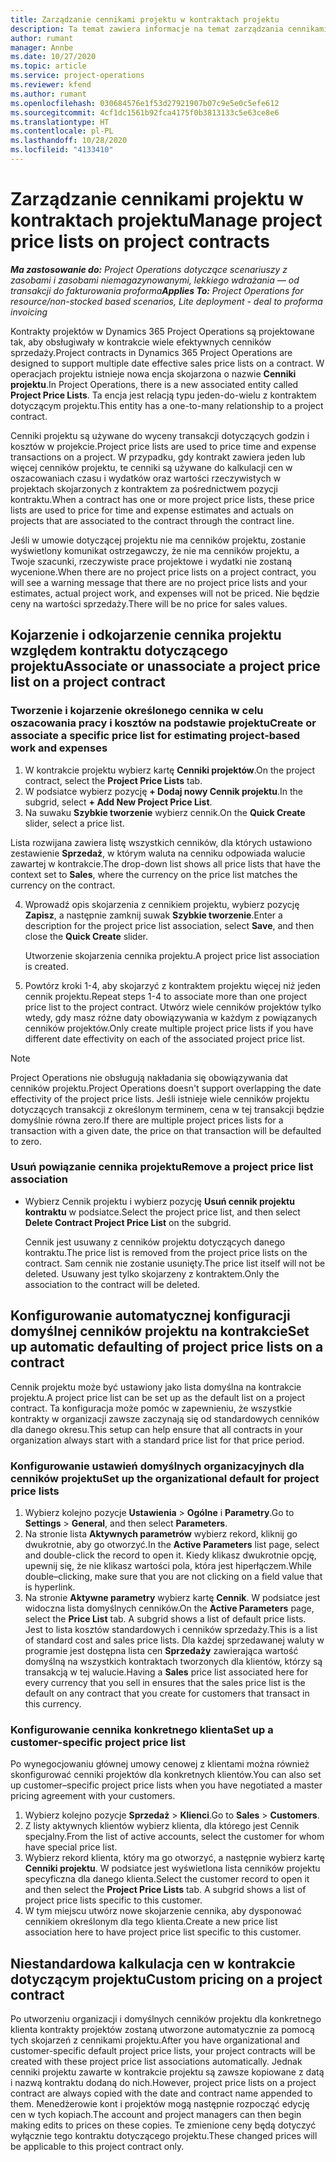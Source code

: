```yaml
---
title: Zarządzanie cennikami projektu w kontraktach projektu
description: Ta temat zawiera informacje na temat zarządzania cennikami projektu przy kontraktach dotyczących projektów.
author: rumant
manager: Annbe
ms.date: 10/27/2020
ms.topic: article
ms.service: project-operations
ms.reviewer: kfend
ms.author: rumant
ms.openlocfilehash: 030684576e1f53d27921907b07c9e5e0c5efe612
ms.sourcegitcommit: 4cf1dc1561b92fca4175f0b3813133c5e63ce8e6
ms.translationtype: HT
ms.contentlocale: pl-PL
ms.lasthandoff: 10/28/2020
ms.locfileid: "4133410"
---
```

# <a name="manage-project-price-lists-on-project-contracts"></a><span data-ttu-id="4a590-103">Zarządzanie cennikami projektu w kontraktach projektu</span><span class="sxs-lookup"><span data-stu-id="4a590-103">Manage project price lists on project contracts</span></span>

<span data-ttu-id="4a590-104">_**Ma zastosowanie do:** Project Operations dotyczące scenariuszy z zasobami i zasobami niemagazynowanymi, lekkiego wdrażania — od transakcji do fakturowania proforma_</span><span class="sxs-lookup"><span data-stu-id="4a590-104">_**Applies To:** Project Operations for resource/non-stocked based scenarios, Lite deployment - deal to proforma invoicing_</span></span>

<span data-ttu-id="4a590-105">Kontrakty projektów w Dynamics 365 Project Operations są projektowane tak, aby obsługiwały w kontrakcie wiele efektywnych cenników sprzedaży.</span><span class="sxs-lookup"><span data-stu-id="4a590-105">Project contracts in Dynamics 365 Project Operations are designed to support multiple date effective sales price lists on a contract.</span></span> <span data-ttu-id="4a590-106">W operacjach projektu istnieje nowa encja skojarzona o nazwie **Cenniki projektu**.</span><span class="sxs-lookup"><span data-stu-id="4a590-106">In Project Operations, there is a new associated entity called **Project Price Lists**.</span></span> <span data-ttu-id="4a590-107">Ta encja jest relacją typu jeden-do-wielu z kontraktem dotyczącym projektu.</span><span class="sxs-lookup"><span data-stu-id="4a590-107">This entity has a one-to-many relationship to a project contract.</span></span>

<span data-ttu-id="4a590-108">Cenniki projektu są używane do wyceny transakcji dotyczących godzin i kosztów w projekcie.</span><span class="sxs-lookup"><span data-stu-id="4a590-108">Project price lists are used to price time and expense transactions on a project.</span></span> <span data-ttu-id="4a590-109">W przypadku, gdy kontrakt zawiera jeden lub więcej cenników projektu, te cenniki są używane do kalkulacji cen w oszacowaniach czasu i wydatków oraz wartości rzeczywistych w projektach skojarzonych z kontraktem za pośrednictwem pozycji kontraktu.</span><span class="sxs-lookup"><span data-stu-id="4a590-109">When a contract has one or more project price lists, these price lists are used to price for time and expense estimates and actuals on projects that are associated to the contract through the contract line.</span></span>

<span data-ttu-id="4a590-110">Jeśli w umowie dotyczącej projektu nie ma cenników projektu, zostanie wyświetlony komunikat ostrzegawczy, że nie ma cenników projektu, a Twoje szacunki, rzeczywiste prace projektowe i wydatki nie zostaną wycenione.</span><span class="sxs-lookup"><span data-stu-id="4a590-110">When there are no project price lists on a project contract, you will see a warning message that there are no project price lists and your estimates, actual project work, and expenses will not be priced.</span></span> <span data-ttu-id="4a590-111">Nie będzie ceny na wartości sprzedaży.</span><span class="sxs-lookup"><span data-stu-id="4a590-111">There will be no price for sales values.</span></span>

## <a name="associate-or-unassociate-a-project-price-list-on-a-project-contract"></a><span data-ttu-id="4a590-112">Kojarzenie i odkojarzenie cennika projektu względem kontraktu dotyczącego projektu</span><span class="sxs-lookup"><span data-stu-id="4a590-112">Associate or unassociate a project price list on a project contract</span></span>

### <a name="create-or-associate-a-specific-price-list-for-estimating-project-based-work-and-expenses"></a><span data-ttu-id="4a590-113">Tworzenie i kojarzenie określonego cennika w celu oszacowania pracy i kosztów na podstawie projektu</span><span class="sxs-lookup"><span data-stu-id="4a590-113">Create or associate a specific price list for estimating project-based work and expenses</span></span>

1. <span data-ttu-id="4a590-114">W kontrakcie projektu wybierz kartę **Cenniki projektów**.</span><span class="sxs-lookup"><span data-stu-id="4a590-114">On the project contract, select the **Project Price Lists** tab.</span></span>
2. <span data-ttu-id="4a590-115">W podsiatce wybierz pozycję **+ Dodaj nowy Cennik projektu**.</span><span class="sxs-lookup"><span data-stu-id="4a590-115">In the subgrid, select **+ Add New Project Price List**.</span></span>
3. <span data-ttu-id="4a590-116">Na suwaku **Szybkie tworzenie** wybierz cennik.</span><span class="sxs-lookup"><span data-stu-id="4a590-116">On the **Quick Create** slider, select a price list.</span></span> 

  <span data-ttu-id="4a590-117">Lista rozwijana zawiera listę wszystkich cenników, dla których ustawiono zestawienie **Sprzedaż**, w którym waluta na cenniku odpowiada walucie zawartej w kontrakcie.</span><span class="sxs-lookup"><span data-stu-id="4a590-117">The drop-down list shows all price lists that have the context set to **Sales**, where the currency on the price list matches the currency on the contract.</span></span>
  
4. <span data-ttu-id="4a590-118">Wprowadź opis skojarzenia z cennikiem projektu, wybierz pozycję **Zapisz**, a następnie zamknij suwak **Szybkie tworzenie**.</span><span class="sxs-lookup"><span data-stu-id="4a590-118">Enter a description for the project price list association, select **Save**, and then close the **Quick Create** slider.</span></span>

   <span data-ttu-id="4a590-119">Utworzenie skojarzenia cennika projektu.</span><span class="sxs-lookup"><span data-stu-id="4a590-119">A project price list association is created.</span></span>
   
5. <span data-ttu-id="4a590-120">Powtórz kroki 1-4, aby skojarzyć z kontraktem projektu więcej niż jeden cennik projektu.</span><span class="sxs-lookup"><span data-stu-id="4a590-120">Repeat steps 1-4 to associate more than one project price list to the project contract.</span></span> <span data-ttu-id="4a590-121">Utwórz wiele cenników projektów tylko wtedy, gdy masz różne daty obowiązywania w każdym z powiązanych cenników projektów.</span><span class="sxs-lookup"><span data-stu-id="4a590-121">Only create multiple project price lists if you have different date effectivity on each of the associated project price list.</span></span>

> [!NOTE]
> <span data-ttu-id="4a590-122">Project Operations nie obsługują nakładania się obowiązywania dat cenników projektu.</span><span class="sxs-lookup"><span data-stu-id="4a590-122">Project Operations doesn't support overlapping the date effectivity of the project price lists.</span></span> <span data-ttu-id="4a590-123">Jeśli istnieje wiele cenników projektu dotyczących transakcji z określonym terminem, cena w tej transakcji będzie domyślnie równa zero.</span><span class="sxs-lookup"><span data-stu-id="4a590-123">If there are multiple project prices lists for a transaction with a given date, the price on that transaction will be defaulted to zero.</span></span>

### <a name="remove-a-project-price-list-association"></a><span data-ttu-id="4a590-124">Usuń powiązanie cennika projektu</span><span class="sxs-lookup"><span data-stu-id="4a590-124">Remove a project price list association</span></span>

- <span data-ttu-id="4a590-125">Wybierz Cennik projektu i wybierz pozycję **Usuń cennik projektu kontraktu** w podsiatce.</span><span class="sxs-lookup"><span data-stu-id="4a590-125">Select the project price list, and then select **Delete Contract Project Price List** on the subgrid.</span></span> 

  <span data-ttu-id="4a590-126">Cennik jest usuwany z cenników projektu dotyczących danego kontraktu.</span><span class="sxs-lookup"><span data-stu-id="4a590-126">The price list is removed from the project price lists on the contract.</span></span> <span data-ttu-id="4a590-127">Sam cennik nie zostanie usunięty.</span><span class="sxs-lookup"><span data-stu-id="4a590-127">The price list itself will not be deleted.</span></span> <span data-ttu-id="4a590-128">Usuwany jest tylko skojarzeny z kontraktem.</span><span class="sxs-lookup"><span data-stu-id="4a590-128">Only the association to the contract will be deleted.</span></span>

## <a name="set-up-automatic-defaulting-of-project-price-lists-on-a-contract"></a><span data-ttu-id="4a590-129">Konfigurowanie automatycznej konfiguracji domyślnej cenników projektu na kontrakcie</span><span class="sxs-lookup"><span data-stu-id="4a590-129">Set up automatic defaulting of project price lists on a contract</span></span>

<span data-ttu-id="4a590-130">Cennik projektu może być ustawiony jako lista domyślna na kontrakcie projektu.</span><span class="sxs-lookup"><span data-stu-id="4a590-130">A project price list can be set up as the default list on a project contract.</span></span> <span data-ttu-id="4a590-131">Ta konfiguracja może pomóc w zapewnieniu, że wszystkie kontrakty w organizacji zawsze zaczynają się od standardowych cenników dla danego okresu.</span><span class="sxs-lookup"><span data-stu-id="4a590-131">This setup can help ensure that all contracts in your organization always start with a standard price list for that price period.</span></span>

### <a name="set-up-the-organizational-default-for-project-price-lists"></a><span data-ttu-id="4a590-132">Konfigurowanie ustawień domyślnych organizacyjnych dla cenników projektu</span><span class="sxs-lookup"><span data-stu-id="4a590-132">Set up the organizational default for project price lists</span></span>

1. <span data-ttu-id="4a590-133">Wybierz kolejno pozycje **Ustawienia** > **Ogólne** i **Parametry**.</span><span class="sxs-lookup"><span data-stu-id="4a590-133">Go to **Settings** > **General**, and then select **Parameters**.</span></span>
2. <span data-ttu-id="4a590-134">Na stronie lista **Aktywnych parametrów** wybierz rekord, kliknij go dwukrotnie, aby go otworzyć.</span><span class="sxs-lookup"><span data-stu-id="4a590-134">In the **Active Parameters** list page, select and double-click the record to open it.</span></span> <span data-ttu-id="4a590-135">Kiedy klikasz dwukrotnie opcję, upewnij się, że nie klikasz wartości pola, która jest hiperłączem.</span><span class="sxs-lookup"><span data-stu-id="4a590-135">While double–clicking, make sure that you are not clicking on a field value that is hyperlink.</span></span> 
3. <span data-ttu-id="4a590-136">Na stronie **Aktywne parametry** wybierz kartę **Cennik**. W podsiatce jest widoczna lista domyślnych cenników.</span><span class="sxs-lookup"><span data-stu-id="4a590-136">On the **Active Parameters** page, select the **Price List** tab. A subgrid shows a list of default price lists.</span></span> <span data-ttu-id="4a590-137">Jest to lista kosztów standardowych i cenników sprzedaży.</span><span class="sxs-lookup"><span data-stu-id="4a590-137">This is a list of standard cost and sales price lists.</span></span> <span data-ttu-id="4a590-138">Dla każdej sprzedawanej waluty w programie jest dostępna lista cen **Sprzedaży** zawierająca wartość domyślną na wszystkich kontraktach tworzonych dla klientów, którzy są transakcją w tej walucie.</span><span class="sxs-lookup"><span data-stu-id="4a590-138">Having a **Sales** price list associated here for every currency that you sell in ensures that the sales price list is the default on any contract that you create for customers that transact in this currency.</span></span>

### <a name="set-up-a-customer-specific-project-price-list"></a><span data-ttu-id="4a590-139">Konfigurowanie cennika konkretnego klienta</span><span class="sxs-lookup"><span data-stu-id="4a590-139">Set up a customer-specific project price list</span></span>

<span data-ttu-id="4a590-140">Po wynegocjowaniu głównej umowy cenowej z klientami można również skonfigurować cenniki projektów dla konkretnych klientów.</span><span class="sxs-lookup"><span data-stu-id="4a590-140">You can also set up customer–specific project price lists when you have negotiated a master pricing agreement with your customers.</span></span>

1. <span data-ttu-id="4a590-141">Wybierz kolejno pozycje **Sprzedaż** > **Klienci**.</span><span class="sxs-lookup"><span data-stu-id="4a590-141">Go to **Sales** > **Customers**.</span></span>
2. <span data-ttu-id="4a590-142">Z listy aktywnych klientów wybierz klienta, dla którego jest Cennik specjalny.</span><span class="sxs-lookup"><span data-stu-id="4a590-142">From the list of active accounts, select the customer for whom have special price list.</span></span>
3. <span data-ttu-id="4a590-143">Wybierz rekord klienta, który ma go otworzyć, a następnie wybierz kartę **Cenniki projektu**. W podsiatce jest wyświetlona lista cenników projektu specyficzna dla danego klienta.</span><span class="sxs-lookup"><span data-stu-id="4a590-143">Select the customer record to open it and then select the **Project Price Lists** tab. A subgrid shows a list of project price lists specific to this customer.</span></span> 
4. <span data-ttu-id="4a590-144">W tym miejscu utwórz nowe skojarzenie cennika, aby dysponować cennikiem określonym dla tego klienta.</span><span class="sxs-lookup"><span data-stu-id="4a590-144">Create a new price list association here to have project price list specific to this customer.</span></span>

## <a name="custom-pricing-on-a-project-contract"></a><span data-ttu-id="4a590-145">Niestandardowa kalkulacja cen w kontrakcie dotyczącym projektu</span><span class="sxs-lookup"><span data-stu-id="4a590-145">Custom pricing on a project contract</span></span>

<span data-ttu-id="4a590-146">Po utworzeniu organizacji i domyślnych cenników projektu dla konkretnego klienta kontrakty projektów zostaną utworzone automatycznie za pomocą tych skojarzeń z cennikami projektu.</span><span class="sxs-lookup"><span data-stu-id="4a590-146">After you have organizational and customer-specific default project price lists, your project contracts will be created with these project price list associations automatically.</span></span> <span data-ttu-id="4a590-147">Jednak cenniki projektu zawarte w kontrakcie projektu są zawsze kopiowane z datą i nazwą kontraktu dodaną do nich.</span><span class="sxs-lookup"><span data-stu-id="4a590-147">However, project price lists on a project contract are always copied with the date and contract name appended to them.</span></span> <span data-ttu-id="4a590-148">Menedżerowie kont i projektów mogą następnie rozpocząć edycję cen w tych kopiach.</span><span class="sxs-lookup"><span data-stu-id="4a590-148">The account and project managers can then begin making edits to prices on these copies.</span></span> <span data-ttu-id="4a590-149">Te zmienione ceny będą dotyczyć wyłącznie tego kontraktu dotyczącego projektu.</span><span class="sxs-lookup"><span data-stu-id="4a590-149">These changed prices will be applicable to this project contract only.</span></span>
